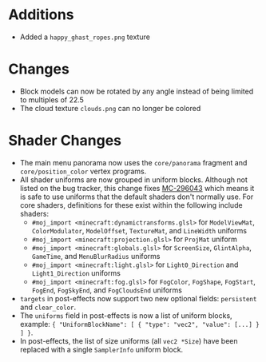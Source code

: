 # Additions
- Added a `happy_ghast_ropes.png` texture

# Changes
- Block models can now be rotated by any angle instead of being limited to multiples of 22.5
- The cloud texture `clouds.png` can no longer be colored

# Shader Changes
- The main menu panorama now uses the `core/panorama` fragment and `core/position_color` vertex programs.
- All shader uniforms are now grouped in uniform blocks. Although not listed on the bug tracker, this change fixes [MC-296043](https://bugs.mojang.com/browse/MC/issues/MC-296043) which means it is safe to use uniforms that the default shaders don't normally use. For core shaders, definitions for these exist within the following include shaders:
   - `#moj_import <minecraft:dynamictransforms.glsl>` for `ModelViewMat`, `ColorModulator`, `ModelOffset`, `TextureMat`, and `LineWidth` uniforms
   - `#moj_import <minecraft:projection.glsl>` for `ProjMat` uniform
   - `#moj_import <minecraft:globals.glsl>` for `ScreenSize`, `GlintAlpha`, `GameTime`, and `MenuBlurRadius` uniforms
   - `#moj_import <minecraft:light.glsl>` for `Light0_Direction` and `Light1_Direction` uniforms
   - `#moj_import <minecraft:fog.glsl>` for `FogColor`, `FogShape`, `FogStart`, `FogEnd`, `FogSkyEnd`, and `FogCloudsEnd` uniforms
- `targets` in post-effects now support two new optional fields: `persistent` and `clear_color`.
- The `uniforms` field in post-effects is now a list of uniform blocks, example: `{ "UniformBlockName": [ { "type": "vec2", "value": [...] } ] }`.
- In post-effects, the list of size uniforms (all `vec2 *Size`) have been replaced with a single `SamplerInfo` uniform block. 

